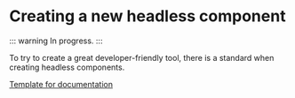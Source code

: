 # Creating a new headless component

::: warning
In progress.
:::

To try to create a great developer-friendly tool, there is a standard when creating headless components. 

[Template for documentation](/contributing/component-documentation-boilerplate)
